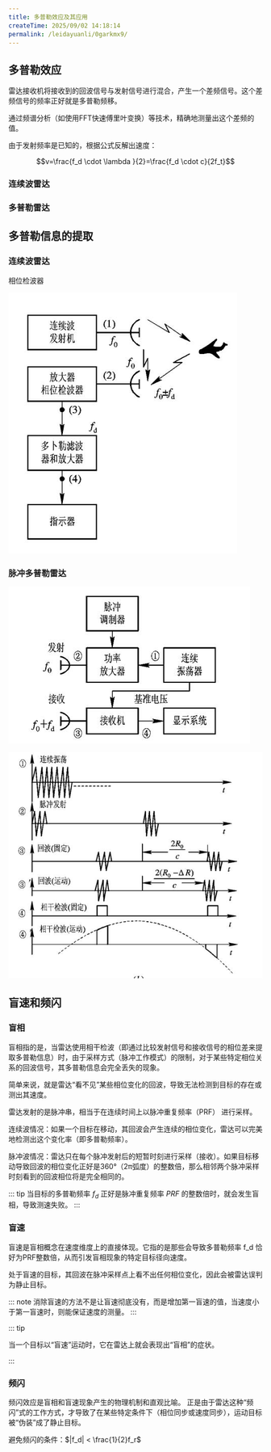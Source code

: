 ```yaml
---
title: 多普勒效应及其应用
createTime: 2025/09/02 14:18:14
permalink: /leidayuanli/0garkmx9/
---
```

## **多普勒效应**

雷达接收机将接收到的回波信号与发射信号进行混合，产生一个差频信号。这个差频信号的频率正好就是多普勒频移。

通过频谱分析（如使用FFT快速傅里叶变换）等技术，精确地测量出这个差频的值。

由于发射频率是已知的，根据公式反解出速度：

$$v=\frac{f_d \cdot \lambda }{2}=\frac{f_d \cdot c}{2f_t}$$

### **连续波雷达**


### **多普勒雷达**

## **多普勒信息的提取**

### **连续波雷达**
相位检波器

![连续波多普勒测频](picture/连续波多普勒测频.jpg)

### **脉冲多普勒雷达**

![脉冲多普勒雷达测频](picture/脉冲多普勒雷达测频.jpg)

![脉冲多普勒信号示意图](picture/脉冲多普勒信号示意图.jpg)

## **盲速和频闪**

### **盲相**

盲相指的是，当雷达使用相干检波（即通过比较发射信号和接收信号的相位差来提取多普勒信息）时，由于采样方式（脉冲工作模式）的限制，对于某些特定相位关系的回波信号，其多普勒信息会完全丢失的现象。

简单来说，就是雷达“看不见”某些相位变化的回波，导致无法检测到目标的存在或测出其速度。

雷达发射的是脉冲串，相当于在连续时间上以脉冲重复频率（PRF） 进行采样。

连续波情况：如果一个目标在移动，其回波会产生连续的相位变化，雷达可以完美地检测出这个变化率（即多普勒频率）。

脉冲波情况：雷达只在每个脉冲发射后的短暂时刻进行采样（接收）。如果目标移动导致回波的相位变化正好是360°（2π弧度）的整数倍，那么相邻两个脉冲采样时刻看到的回波相位将是完全相同的。

::: tip
当目标的多普勒频率 $f_d$ 正好是脉冲重复频率 $PRF$ 的整数倍时，就会发生盲相，导致测速失败。
:::

### **盲速**

盲速是盲相概念在速度维度上的直接体现。它指的是那些会导致多普勒频率 f_d 恰好为PRF整数倍，从而引发盲相现象的特定目标径向速度。

处于盲速的目标，其回波在脉冲采样点上看不出任何相位变化，因此会被雷达误判为静止目标。

::: note 
消除盲速的方法不是让盲速彻底没有，而是增加第一盲速的值，当速度小于第一盲速时，则能保证速度的测量。
::: 

::: tip

当一个目标以“盲速”运动时，它在雷达上就会表现出“盲相”的症状。

:::

### **频闪**

频闪效应是盲相和盲速现象产生的物理机制和直观比喻。 正是由于雷达这种“频闪”式的工作方式，才导致了在某些特定条件下（相位同步或速度同步），运动目标被“伪装”成了静止目标。

避免频闪的条件：$|f_d| < \frac{1}{2}f_r$
